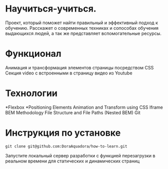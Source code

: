 # Научиться-учиться.

Проект, который поможет найти правильный и эффективный подход к обучению. Расскажет о современных техниках и сопособах обучения выдающихся людей, а так же представляет вспомогательные ресурсы. 

# Функционал

Анимация и трансформация элементов страницы посредством CSS
Секция video с встроенными в страницу видео из Youtube

# Технологии

*Flexbox
*Positioning Elements
Animation and Transform using CSS
Iframe
BEM Methodology
File Structure and File Paths (Nested BEM)
Git

# Инструкция по установке

```
git clone git@github.com:DoraAquadora/how-to-learn.git
``` 
Запустите локальный сервер разработки с функцией перезагрузки в реальном времени для статических и динамических страниц 

